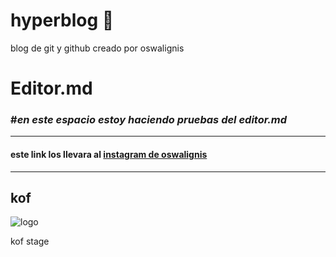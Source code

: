 # hyperblog :gift_heart:
blog de git y github creado por oswalignis

# Editor.md
### #*en este espacio estoy haciendo pruebas del editor.md*

------------

#### este link los llevara al [instagram de oswalignis](http://https://www.instagram.com/oswalignis/ "instagram")


------------

## kof 

![logo](https://imgur.com/PlsqA6S.gif)



kof stage